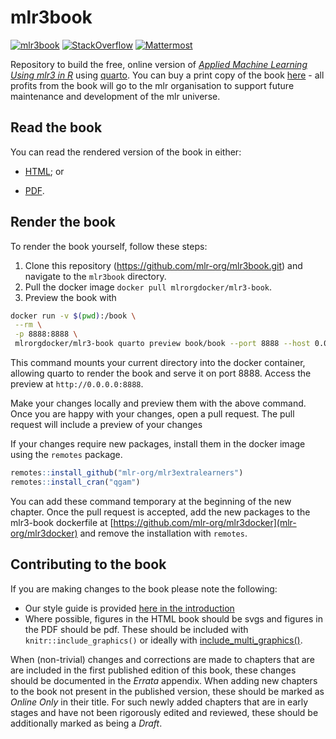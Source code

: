 # mlr3book

[![mlr3book](https://github.com/mlr-org/mlr3book/actions/workflows/book-weekly.yml/badge.svg)](https://github.com/mlr-org/mlr3book/actions/workflows/book-weekly.yml)
[![StackOverflow](https://img.shields.io/badge/stackoverflow-mlr3-orange.svg)](https://stackoverflow.com/questions/tagged/mlr3)
[![Mattermost](https://img.shields.io/badge/chat-mattermost-orange.svg)](https://lmmisld-lmu-stats-slds.srv.mwn.de/mlr_invite/)

Repository to build the free, online version of *[Applied Machine Learning Using mlr3 in R](https://mlr3book.mlr-org.com)* using [quarto](https://quarto.org).
You can buy a print copy of the book [here](https://www.routledge.com/Applied-Machine-Learning-Using-mlr3-in-R/Bischl-Sonabend-Kotthoff-Lang/p/book/9781032507545) - all profits from the book will go to the mlr organisation to support future maintenance and development of the mlr universe.


## Read the book

You can read the rendered version of the book in either:

- [HTML](https://mlr3book.mlr-org.com); or

- [PDF](https://mlr3book.mlr-org.com/Applied-Machine-Learning-Using-mlr3-in-R.pdf).

## Render the book

To render the book yourself, follow these steps:

1. Clone this repository (https://github.com/mlr-org/mlr3book.git) and navigate to the `mlr3book` directory.
2. Pull the docker image `docker pull mlrorgdocker/mlr3-book`.
3. Preview the book with

```bash
docker run -v $(pwd):/book \
 --rm \
 -p 8888:8888 \
 mlrorgdocker/mlr3-book quarto preview book/book --port 8888 --host 0.0.0.0 --no-browser
```

This command mounts your current directory into the docker container, allowing quarto to render the book and serve it on port 8888.
Access the preview at `http://0.0.0.0:8888`.

Make your changes locally and preview them with the above command.
Once you are happy with your changes, open a pull request.
The pull request will include a preview of your changes

If your changes require new packages, install them in the docker image using the `remotes` package.

```r
remotes::install_github("mlr-org/mlr3extralearners")
remotes::install_cran("qgam")
```

You can add these command temporary at the beginning of the new chapter.
Once the pull request is accepted, add the new packages to the mlr3-book dockerfile at [https://github.com/mlr-org/mlr3docker](mlr-org/mlr3docker) and remove the installation with `remotes`.

## Contributing to the book

If you are making changes to the book please note the following:

* Our style guide is provided [here in the introduction](https://mlr3book.mlr-org.com/chapters/chapter1/introduction_and_overview.html#styleguide)
* Where possible, figures in the HTML book should be svgs and figures in the PDF should be pdf. These should be included with `knitr::include_graphics()` or ideally with [include_multi_graphics()](https://github.com/mlr-org/mlr3book/blob/main/book/common/_utils.qmd).

When (non-trivial) changes and corrections are made to chapters that are are included in the first published edition of this book, these changes should be documented in the *Errata* appendix.
When adding new chapters to the book not present in the published version, these should be marked as *Online Only* in their title.
For such newly added chapters that are in early stages and have not been rigorously edited and reviewed, these should be additionally marked as being a *Draft*.

